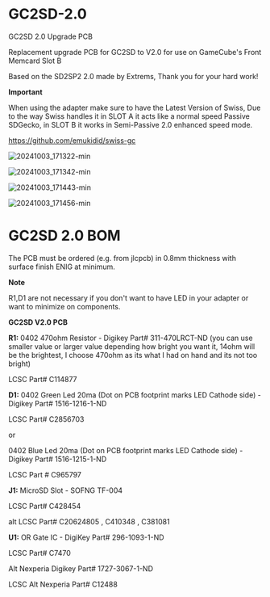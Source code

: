 # GC2SD-2.0
GC2SD 2.0 Upgrade PCB

Replacement upgrade PCB for GC2SD to V2.0 for use on GameCube's Front Memcard Slot B

Based on the SD2SP2 2.0 made by Extrems, Thank you for your hard work!

**Important**

When using the adapter make sure to have the Latest Version of Swiss, Due to the way Swiss handles it in SLOT A it 
acts like a normal speed Passive SDGecko, in SLOT B it works in Semi-Passive 2.0 enhanced speed mode.

https://github.com/emukidid/swiss-gc

![20241003_171322-min](https://github.com/user-attachments/assets/1fe8d602-fe14-435d-a012-4b2fb75d718d)

![20241003_171342-min](https://github.com/user-attachments/assets/84194ee5-c48d-4458-bb4e-2f64a2a28832)

![20241003_171443-min](https://github.com/user-attachments/assets/fa218d94-477b-4202-bc58-fa3d894a0344)

![20241003_171456-min](https://github.com/user-attachments/assets/c585b6c1-da69-4337-8225-0a43328cc0a4)


GC2SD 2.0 BOM
=====================================
The PCB must be ordered (e.g. from jlcpcb) in 0.8mm thickness with surface finish ENIG at minimum.

**Note**

R1,D1 are not necessary if you don't want to have LED in your adapter or want to minimize on components.

**GC2SD V2.0 PCB**

**R1:** 0402 470ohm Resistor - Digikey Part# 311-470LRCT-ND (you can use smaller value or larger value depending how bright you want it, 14ohm will be the brightest, I choose 470ohm as its what I had on hand and its not too bright)

LCSC Part# C114877

**D1:** 0402 Green Led 20ma (Dot on PCB footprint marks LED Cathode side) - Digikey Part# 1516-1216-1-ND

LCSC Part# C2856703

or

0402 Blue Led 20ma (Dot on PCB footprint marks LED Cathode side) - Digikey Part# 1516-1215-1-ND

LCSC Part # C965797

**J1:** MicroSD Slot - SOFNG TF-004

LCSC Part# C428454

alt LCSC Part# C20624805 , C410348 , C381081

**U1:** OR Gate IC - DigiKey Part# 296-1093-1-ND

LCSC Part# C7470

Alt Nexperia Digikey Part# 1727-3067-1-ND

LCSC Alt Nexperia Part# C12488
